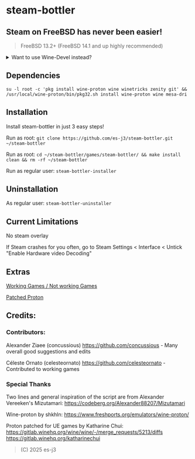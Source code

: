 # steam-bottler

## Steam on FreeBSD has never been easier!
> FreeBSD 13.2+ (FreeBSD 14.1 and up highly recommended)

<details>
<summary>Want to use Wine-Devel instead?</summary>

If you installed this previously with regular wine, please do a full uninstall with ```steam-bsd-runtime-uninstaller```

Dependencies: ```su -l root -c 'pkg install wine-proton wine-devel winetricks zenity git' && /usr/local/wine-proton/bin/pkg32.sh install wine-proton wine-devel mesa-dri```

Install steam-bottler (using wine-devel instead) in just 3 easy steps!

Run as root: ```git clone https://github.com/es-j3/steam-bottler.git ~/steam-bottler```

Run as root: ```cd ~/steam-bottler/games/steam-bottler-devel/ && make install clean && rm -rf ~/steam-bottler```

Run as regular user: ```steam-bottler-installer```

## Uninstallation
As regular user: ```steam-bottler-uninstaller```

</details>

## Dependencies
```su -l root -c 'pkg install wine-proton wine winetricks zenity git' && /usr/local/wine-proton/bin/pkg32.sh install wine-proton wine mesa-dri```

## Installation
Install steam-bottler in just 3 easy steps!

Run as root: ```git clone https://github.com/es-j3/steam-bottler.git ~/steam-bottler```

Run as root: ```cd ~/steam-bottler/games/steam-bottler/ && make install clean && rm -rf ~/steam-bottler```

Run as regular user: ```steam-bottler-installer```

## Uninstallation
As regular user: ```steam-bottler-uninstaller```

## Current Limitations
No steam overlay

If Steam crashes for you often, go to Steam Settings < Interface < Untick "Enable Hardware video Decoding"

## Extras
[Working Games / Not working Games](https://github.com/es-j3/steam-bottler/blob/main/docs/Verified-Games.md)

[Patched Proton](https://github.com/es-j3/FreeBSD-Proton-Experimental)

## Credits:
### Contributors:
Alexander Ziaee (concussious) https://github.com/concussious - Many overall good suggestions and edits

Céleste Ornato (celesteornato) https://github.com/celesteornato - Contributed to working games

### Special Thanks
Two lines and general inspiration of the script are from Alexander Vereeken's Mizutamari: https://codeberg.org/Alexander88207/Mizutamari

Wine-proton by shkhln: https://www.freshports.org/emulators/wine-proton/

Proton patched for UE games by Katharine Chui: https://gitlab.winehq.org/wine/wine/-/merge_requests/5213/diffs https://gitlab.winehq.org/katharinechui

> (C) 2025 es-j3
